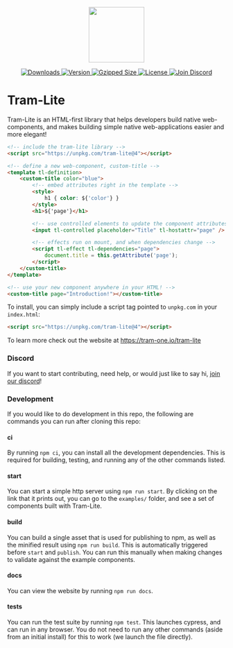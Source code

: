 <p align="center">
  <a href="http://tram-one.io/tram-lite/" target="_blank">
    <img src="https://unpkg.com/@tram-one/tram-logo@5.0.1/dist/lite.svg" width="128">
  </a>
</p>

<div align="center">
  <a href="https://www.npmjs.com/package/tram-lite">
    <img src="https://img.shields.io/npm/dm/tram-lite.svg" alt="Downloads">
  </a>
  <a href="https://www.npmjs.com/package/tram-lite">
    <img src="https://img.shields.io/npm/v/tram-lite.svg" alt="Version">
  </a>
  <a href="https://bundlephobia.com/package/tram-lite">
    <img src="https://badgen.net/bundlephobia/minzip/tram-lite" alt="Gzipped Size">
  </a>
  <a href="https://www.npmjs.com/package/tram-lite">
    <img src="https://img.shields.io/npm/l/tram-lite.svg" alt="License">
  </a>
  <a href="https://discord.gg/dpBXAQC">
    <img src="https://img.shields.io/badge/discord-join-5865F2.svg?style=flat" alt="Join Discord">
  </a>
</div>

# Tram-Lite

Tram-Lite is an HTML-first library that helps developers build native web-components, and makes building simple native
web-applications easier and more elegant!

```html
<!-- include the tram-lite library -->
<script src="https://unpkg.com/tram-lite@4"></script>

<!-- define a new web-component, custom-title -->
<template tl-definition>
	<custom-title color="blue">
		<!-- embed attributes right in the template -->
		<style>
			h1 { color: ${'color'} }
		</style>
		<h1>${'page'}</h1>

		<!-- use controlled elements to update the component attributes -->
		<input tl-controlled placeholder="Title" tl-hostattr="page" />

		<!-- effects run on mount, and when dependencies change -->
		<script tl-effect tl-dependencies="page">
			document.title = this.getAttribute('page');
		</script>
	</custom-title>
</template>

<!-- use your new component anywhere in your HTML! -->
<custom-title page="Introduction!"></custom-title>
```

To install, you can simply include a script tag pointed to `unpkg.com` in your `index.html`:

```html
<script src="https://unpkg.com/tram-lite@4"></script>
```

To learn more check out the website at https://tram-one.io/tram-lite

### Discord

If you want to start contributing, need help, or would just like to say hi,
[join our discord](https://discord.gg/dpBXAQC)!

### Development

If you would like to do development in this repo, the following are commands you can run after cloning this repo:

#### ci

By running `npm ci`, you can install all the development dependencies. This is required for building, testing, and
running any of the other commands listed.

#### start

You can start a simple http server using `npm run start`. By clicking on the link that it prints out, you can go to the
`examples/` folder, and see a set of components built with Tram-Lite.

#### build

You can build a single asset that is used for publishing to npm, as well as the minified result using `npm run build`.
This is automatically triggered before `start` and `publish`. You can run this manually when making changes to validate
against the example components.

#### docs

You can view the website by running `npm run docs`.

#### tests

You can run the test suite by running `npm test`. This launches cypress, and can run in any browser. You do not need to
run any other commands (aside from an initial install) for this to work (we launch the file directly).
